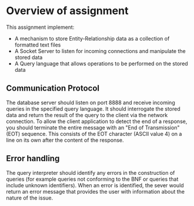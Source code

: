 # Overview of assignment

This assignment implement:
* A mechanism to store Entity-Relationship data as a collection of formatted text files
* A Socket Server to listen for incoming connections and manipulate the stored data
* A Query language that allows operations to be performed on the stored data

## Communication Protocol
The database server should listen on port 8888 and receive incoming queries in the specified query language.
It should interrogate the stored data and return the result of the query to the client via the network connection.
To allow the client application to detect the end of a response, you should terminate the entire message with an "End of Transmission" (EOT) sequence. 
This consists of the EOT character (ASCII value 4) on a line on its own after the content of the response.
## Error handling
The query interpreter should identify any errors in the construction of queries (for example queries not conforming to the BNF or queries that include unknown identifiers).
When an error is identified, the sever would return an error message that provides the user with information about the nature of the issue.

